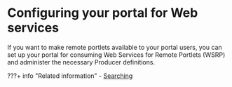 # Configuring your portal for Web services

If you want to make remote portlets available to your portal users, you can set up your portal for consuming Web Services for Remote Portlets \(WSRP\) and administer the necessary Producer definitions.

???+ info "Related information"
    - [Searching](../../../../../../build_sites/portal_settings/manage_custom_unique_names/h_search_admin_portlets.md)

